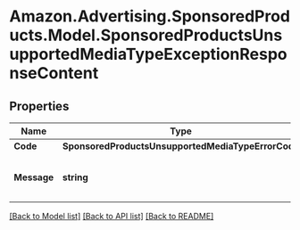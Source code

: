 # Amazon.Advertising.SponsoredProducts.Model.SponsoredProductsUnsupportedMediaTypeExceptionResponseContent

## Properties

Name | Type | Description | Notes
------------ | ------------- | ------------- | -------------
**Code** | **SponsoredProductsUnsupportedMediaTypeErrorCode** |  | 
**Message** | **string** | Human readable error message | 

[[Back to Model list]](../README.md#documentation-for-models) [[Back to API list]](../README.md#documentation-for-api-endpoints) [[Back to README]](../README.md)

